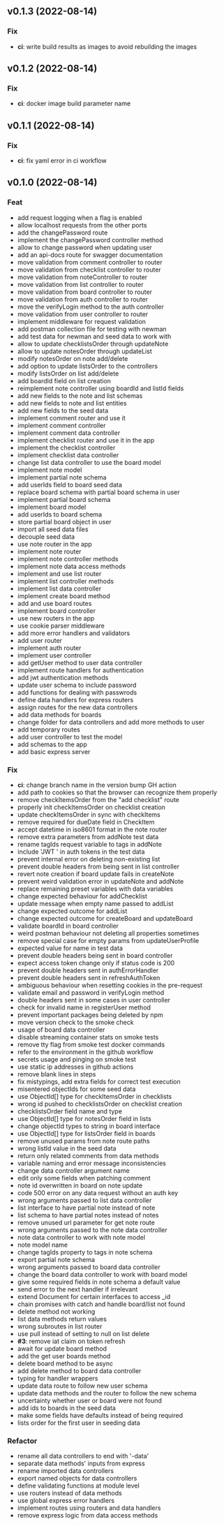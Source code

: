 ## v0.1.3 (2022-08-14)

### Fix

- **ci**: write build results as images to avoid rebuilding the images

## v0.1.2 (2022-08-14)

### Fix

- **ci**: docker image build parameter name

## v0.1.1 (2022-08-14)

### Fix

- **ci**: fix yaml error in ci workflow

## v0.1.0 (2022-08-14)

### Feat

- add request logging when a flag is enabled
- allow localhost requests from the other ports
- add the changePassword route
- implement the changePassword controller method
- allow to change password when updating user
- add an api-docs route for swagger documentation
- move validation from comment controller to router
- move validation from checklist controller to router
- move validation from noteController to router
- move validation from list controller to router
- move validation from board controller to router
- move validation from auth controller to router
- move the verifyLogin method to the auth controller
- move validation from user controller to router
- implement middleware for request validation
- add postman collection file for testing with newman
- add test data for newman and seed data to work with
- allow to update checklistsOrder through updateNote
- allow to update notesOrder through updateList
- modify notesOrder on note add/delete
- add option to update listsOrder to the controllers
- modify listsOrder on list add/delete
- add boardId field on list creation
- reimplement note controller using boardId and listId fields
- add new fields to the note and list schemas
- add new fields to note and list entities
- add new fields to the seed data
- implement comment router and use it
- implement comment controller
- implement comment data controller
- implement checklist router and use it in the app
- implement the checklist controller
- implement checklist data controller
- change list data controller to use the board model
- implement note model
- implement partial note schema
- add userIds field to board seed data
- replace board schema with partial board schema in user
- implement partial board schema
- implement board model
- add userIds to board schema
- store partial board object in user
- import all seed data files
- decouple seed data
- use note router in the app
- implement note router
- implement note controller methods
- implement note data access methods
- implement and use list router
- implement list controller methods
- implement list data controller
- implement create board method
- add and use board routes
- implement board controller
- use new routers in the app
- use cookie parser middleware
- add more error handlers and validators
- add user router
- implement auth router
- implement user controller
- add getUser method to user data controller
- implement route handlers for authentication
- add jwt authentication methods
- update user schema to include password
- add functions for dealing with passwrods
- define data handlers for express routers
- assign routes for the new data controllers
- add data methods for boards
- change folder for data controllers and add more methods to user
- add temporary routes
- add user controller to test the model
- add schemas to the app
- add basic express server

### Fix

- **ci**: change branch name in the version bump GH action
- add path to cookies so that the browser can recognize them properly
- remove checkItemsOrder from the "add checklist" route
- properly init checkItemsOrder on checklist creation
- update checkItemsOrder in sync with checkItems
- remove required for dueDate field in CheckItem
- accept datetime in iso8601 format in the note router
- remove extra parameters from addNote test data
- rename tagIds request variable to tags in addNote
- include 'JWT ' in auth tokens in the test data
- prevent internal error on deleting non-existing list
- prevent double headers from being sent in list controller
- revert note creation if board update fails in createNote
- prevent weird validation error in updateNote and addNote
- replace remaining preset variables with data variables
- change expected behaviour for addChecklist
- update message when empty name passed to addList
- change expected outcome for addList
- change expected outcome for createBoard and updateBoard
- validate boardId in board controller
- weird postman behaviour not deleting all properties sometimes
- remove special case for empty params from updateUserProfile
- expected value for name in test data
- prevent double headers being sent in board controller
- expect access token change only if status code is 200
- prevent double headers sent in authErrorHandler
- prevent double headers sent in refreshAuthToken
- ambiguous behaviour when resetting cookies in the pre-request
- validate email and password in verifyLogin method
- double headers sent in some cases in user controller
- check for invalid name in registerUser method
- prevent important packages being deleted by npm
- move version check to the smoke check
- usage of board data controller
- disable streaming container stats on smoke tests
- remove tty flag from smoke test docker commands
- refer to the environment in the github workflow
- secrets usage and pinging on smoke test
- use static ip addresses in github actions
- remove blank lines in steps
- fix mistypings, add extra fields for correct test execution
- misentered objectIds for some seed data
- use ObjectId[] type for checkItemsOrder in checklists
- wrong id pushed to checklistsOrder on checklist creation
- checklistsOrder field name and type
- use ObjectId[] type for notesOrder field in lists
- change objectId types to string in board interface
- use ObjectId[] type for listsOrder field in boards
- remove unused params from note route paths
- wrong listId value in the seed data
- return only related comments from data methods
- variable naming and error message inconsistencies
- change data controller argument name
- edit only some fields when patching comment
- note id overwritten in board on note update
- code 500 error on any data request without an auth key
- wrong arguments passed to list data controller
- list interface to have partial note instead of note
- list schema to have partial notes instead of notes
- remove unused url parameter for get note route
- wrong arguments passed to the note data controller
- note data controller to work with note model
- note model name
- change tagIds property to tags in note schema
- export partial note schema
- wrong arguments passed to board data controller
- change the board data controller to work with board model
- give some required fields in note schema a default value
- send error to the next handler if irrelevant
- extend Document for certain interfaces to access _id
- chain promises with catch and handle board/list not found
- delete method not working
- list data methods return values
- wrong subroutes in list router
- use pull instead of setting to null on list delete
- **#3**: remove iat claim on token refresh
- await for update board method
- add the get user boards method
- delete board method to be async
- add delete method to board data controller
- typing for handler wrappers
- update data route to follow new user schema
- update data methods and the router to follow the new schema
- uncertainty whether user or board were not found
- add ids to boards in the seed data
- make some fields have defaults instead of being required
- lists order for the first user in seeding data

### Refactor

- rename all data controllers to end with '-data'
- separate data methods' inputs from express
- rename imported data controllers
- export named objects for data controllers
- define validating functions at module level
- use routers instead of data methods
- use global express error handlers
- implement routes using routers and data handlers
- remove express logic from data access methods
